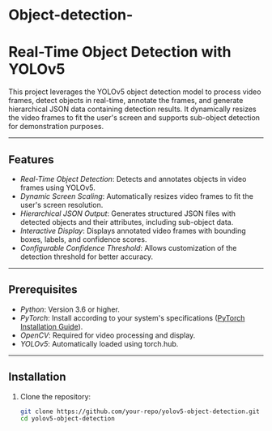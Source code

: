# Object-detection-
# Real-Time Object Detection with YOLOv5

This project leverages the YOLOv5 object detection model to process video frames, detect objects in real-time, annotate the frames, and generate hierarchical JSON data containing detection results. It dynamically resizes the video frames to fit the user's screen and supports sub-object detection for demonstration purposes.

---

## Features

- *Real-Time Object Detection*: Detects and annotates objects in video frames using YOLOv5.
- *Dynamic Screen Scaling*: Automatically resizes video frames to fit the user's screen resolution.
- *Hierarchical JSON Output*: Generates structured JSON files with detected objects and their attributes, including sub-object data.
- *Interactive Display*: Displays annotated video frames with bounding boxes, labels, and confidence scores.
- *Configurable Confidence Threshold*: Allows customization of the detection threshold for better accuracy.

---

## Prerequisites

- *Python*: Version 3.6 or higher.
- *PyTorch*: Install according to your system's specifications ([PyTorch Installation Guide](https://pytorch.org/get-started/locally/)).
- *OpenCV*: Required for video processing and display.
- *YOLOv5*: Automatically loaded using torch.hub.

---

## Installation

1. Clone the repository:
   ```bash
   git clone https://github.com/your-repo/yolov5-object-detection.git
   cd yolov5-object-detection
